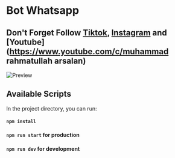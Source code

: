 # Bot Whatsapp

## Don't Forget Follow [Tiktok](https://www.tiktok.com/@aarrssaaa), [Instagram](https://www.instagram.com/m.rahmatullah_real/) and [Youtube](https://www.youtube.com/c/muhammad rahmatullah arsalan)


![Preview](/demo/demo1.jpeg)

## Available Scripts

In the project directory, you can run:

#### `npm install`
#### `npm run start` for production
#### `npm run dev` for development

